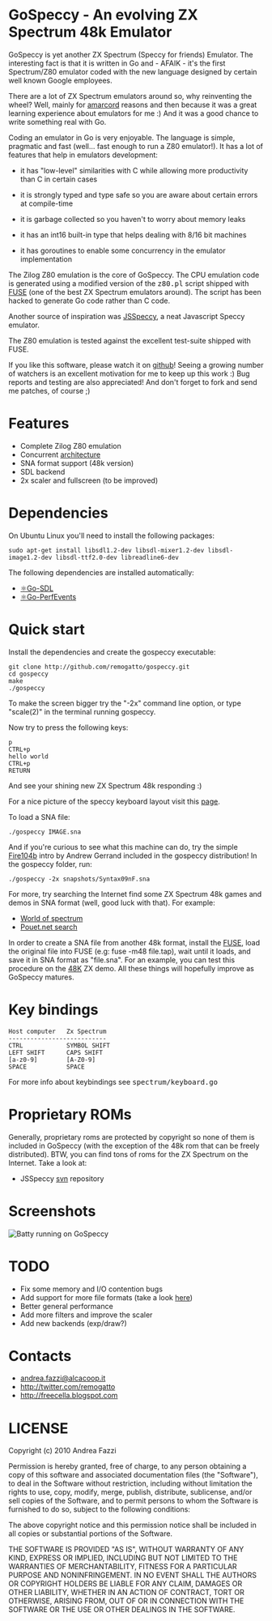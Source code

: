 # GoSpeccy - An evolving ZX Spectrum 48k Emulator

GoSpeccy is yet another ZX Spectrum (Speccy for friends) Emulator. The
interesting fact is that it is written in Go and - AFAIK - it's the
first Spectrum/Z80 emulator coded with the new language designed by
certain well known Google employees.

There are a lot of ZX Spectrum emulators around so, why reinventing
the wheel? Well, mainly for
[amarcord](http://en.wikipedia.org/wiki/Amarcord) reasons and then
because it was a great learning experience about emulators for me :)
And it was a good chance to write something real with Go.

Coding an emulator in Go is very enjoyable. The language is simple,
pragmatic and fast (well... fast enough to run a Z80 emulator!). It
has a lot of features that help in emulators development:
 
* it has "low-level" similarities with C while allowing more productivity
  than C in certain cases

* it is strongly typed and type safe so you are aware about certain errors at
  compile-time

* it is garbage collected so you haven't to worry about memory leaks

* it has an int16 built-in type that helps dealing with 8/16 bit
  machines

* it has goroutines to enable some concurrency in the emulator
  implementation

The Zilog Z80 emulation is the core of GoSpeccy. The CPU emulation
code is generated using a modified version of the <tt>z80.pl</tt> script
shipped with [FUSE](http://fuse-emulator.sourceforge.net/) (one of the best ZX
Spectrum emulators around). The script has been hacked to generate Go
code rather than C code.

Another source of inspiration was
[JSSpeccy](http://matt.west.co.tt/spectrum/jsspeccy/), a neat
Javascript Speccy emulator.

The Z80 emulation is tested against the excellent test-suite shipped
with FUSE.

If you like this software, please watch it on
[github](http://github.com/remogatto/gospeccy)! Seeing a growing
number of watchers is an excellent motivation for me to keep up this
work :) Bug reports and testing are also appreciated! And don't forget
to fork and send me patches, of course ;)

# Features

* Complete Zilog Z80 emulation
* Concurrent [architecture](http://github.com/remogatto/gospeccy/wiki/Architecture)
* SNA format support (48k version)
* SDL backend
* 2x scaler and fullscreen (to be improved)

# Dependencies

On Ubuntu Linux you'll need to install the following packages:

    sudo apt-get install libsdl1.2-dev libsdl-mixer1.2-dev libsdl-image1.2-dev libsdl-ttf2.0-dev libreadline6-dev

The following dependencies are installed automatically:

* [⚛Go-SDL](http://github.com/0xe2-0x9a-0x9b/Go-SDL)
* [⚛Go-PerfEvents](http://github.com/0xe2-0x9a-0x9b/Go-PerfEvents)

# Quick start

Install the dependencies and create the gospeccy executable:

    git clone http://github.com/remogatto/gospeccy.git
    cd gospeccy
    make
    ./gospeccy

To make the screen bigger try the "-2x" command line option,
or type "scale(2)" in the terminal running gospeccy.

Now try to press the following keys:

    p
    CTRL+p
    hello world
    CTRL+p
    RETURN

And see your shining new ZX Spectrum 48k responding :)

For a nice picture of the speccy keyboard layout visit this [page](http://www.guybrush.demon.co.uk/spectrum/docs/Basic.htm).

To load a SNA file:

    ./gospeccy IMAGE.sna

And if you're curious to see what this machine can do, try the simple
[Fire104b](http://pouet.net/prod.php?which=54076) intro by Andrew
Gerrand included in the gospeccy distribution! In the gospeccy folder,
run:

    ./gospeccy -2x snapshots/Syntax09nF.sna

For more, try searching the Internet find some ZX Spectrum 48k
games and demos in SNA format (well, good luck with that). For example:

* [World of spectrum](http://www.worldofspectrum.org/archive.html)
* [Pouet.net search](http://pouet.net/prodlist.php?platform[]=ZX+Spectrum)

In order to create a SNA file from another 48k format, install the
[FUSE](http://fuse-emulator.sourceforge.net/), load the original file
into FUSE (e.g: fuse -m48 file.tap), wait until it loads, and save it
in SNA format as "file.sna". For an example, you can test this procedure on
the [48K](http://pouet.net/prod.php?which=54504) ZX demo. All these things
will hopefully improve as GoSpeccy matures.

# Key bindings

    Host computer   Zx Spectrum
    ---------------------------
    CTRL            SYMBOL SHIFT
    LEFT SHIFT      CAPS SHIFT
    [a-z0-9]        [A-Z0-9]
    SPACE           SPACE

For more info about keybindings see <tt>spectrum/keyboard.go</tt>

# Proprietary ROMs

Generally, proprietary roms are protected by copyright so none of them
is included in GoSpeccy (with the exception of the 48k rom that can be
freely distributed). BTW, you can find tons of roms for the ZX
Spectrum on the Internet. Take a look at:

* JSSpeccy [svn](http://svn.matt.west.co.tt/svn/jsspec/trunk/snapshots/) repository

# Screenshots

![Batty running on GoSpeccy](http://sites.google.com/site/remogatto/batty.png)

# TODO

* Fix some memory and I/O contention bugs
* Add support for more file formats (take a look [here](http://www.worldofspectrum.org/faq/reference/formats.htm))
* Better general performance
* Add more filters and improve the scaler
* Add new backends (exp/draw?)

# Contacts

* andrea.fazzi@alcacoop.it
* http://twitter.com/remogatto
* http://freecella.blogspot.com

# LICENSE

Copyright (c) 2010 Andrea Fazzi

Permission is hereby granted, free of charge, to any person obtaining
a copy of this software and associated documentation files (the
"Software"), to deal in the Software without restriction, including
without limitation the rights to use, copy, modify, merge, publish,
distribute, sublicense, and/or sell copies of the Software, and to
permit persons to whom the Software is furnished to do so, subject to
the following conditions:

The above copyright notice and this permission notice shall be
included in all copies or substantial portions of the Software.

THE SOFTWARE IS PROVIDED "AS IS", WITHOUT WARRANTY OF ANY KIND,
EXPRESS OR IMPLIED, INCLUDING BUT NOT LIMITED TO THE WARRANTIES OF
MERCHANTABILITY, FITNESS FOR A PARTICULAR PURPOSE AND
NONINFRINGEMENT. IN NO EVENT SHALL THE AUTHORS OR COPYRIGHT HOLDERS BE
LIABLE FOR ANY CLAIM, DAMAGES OR OTHER LIABILITY, WHETHER IN AN ACTION
OF CONTRACT, TORT OR OTHERWISE, ARISING FROM, OUT OF OR IN CONNECTION
WITH THE SOFTWARE OR THE USE OR OTHER DEALINGS IN THE SOFTWARE.


